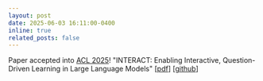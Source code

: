 ```yaml
---
layout: post
date: 2025-06-03 16:11:00-0400
inline: true
related_posts: false
---
```


Paper accepted into [ACL 2025](https://2025.aclweb.org/)! "INTERACT: Enabling Interactive, Question-Driven Learning in Large Language Models" \[[pdf](https://arxiv.org/abs/2412.11388)\] \[[github](https://github.com/aumken/interact)\]

